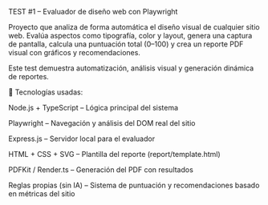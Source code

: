 TEST #1 – Evaluador de diseño web con Playwright

Proyecto que analiza de forma automática el diseño visual de cualquier sitio web.
Evalúa aspectos como tipografía, color y layout, genera una captura de pantalla, calcula una puntuación total (0–100) y crea un reporte PDF visual con gráficos y recomendaciones.

Este test demuestra automatización, análisis visual y generación dinámica de reportes.

🧰 Tecnologías usadas:

Node.js + TypeScript – Lógica principal del sistema

Playwright – Navegación y análisis del DOM real del sitio

Express.js – Servidor local para el evaluador

HTML + CSS + SVG – Plantilla del reporte (report/template.html)

PDFKit / Render.ts – Generación del PDF con resultados

Reglas propias (sin IA) – Sistema de puntuación y recomendaciones basado en métricas del sitio


